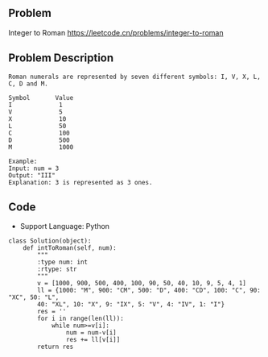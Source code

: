 ## Problem
Integer to Roman
https://leetcode.cn/problems/integer-to-roman

## Problem Description
```
Roman numerals are represented by seven different symbols: I, V, X, L, C, D and M.

Symbol       Value
I             1
V             5
X             10
L             50
C             100
D             500
M             1000

Example:
Input: num = 3
Output: "III"
Explanation: 3 is represented as 3 ones.
```

## Code

- Support Language: Python

```
class Solution(object):
    def intToRoman(self, num):
        """
        :type num: int
        :rtype: str
        """
        v = [1000, 900, 500, 400, 100, 90, 50, 40, 10, 9, 5, 4, 1]
        ll = {1000: "M", 900: "CM", 500: "D", 400: "CD", 100: "C", 90: "XC", 50: "L", 
        40: "XL", 10: "X", 9: "IX", 5: "V", 4: "IV", 1: "I"}
        res = ''      
        for i in range(len(ll)):
            while num>=v[i]:
                num = num-v[i]
                res += ll[v[i]]
        return res
```
